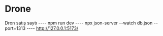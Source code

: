 # Drone
Dron satış saytı
---- npm run dev
---- npx json-server --watch db.json --port=1313
---- http://127.0.0.1:5173/
